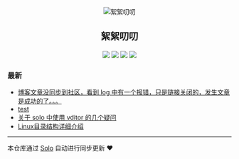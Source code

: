 <p align="center"><img alt="絮絮叨叨" src="https://www.o519.com/images/favicon.png"></p><h2 align="center">
絮絮叨叨
</h2>

<h4 align="center"></h4>
<p align="center"><a title="絮絮叨叨" target="_blank" href="https://github.com/lisaem/solo-blog"><img src="https://img.shields.io/github/last-commit/lisaem/solo-blog.svg?style=flat-square&color=FF9900"></a>
<a title="GitHub repo size in bytes" target="_blank" href="https://github.com/lisaem/solo-blog"><img src="https://img.shields.io/github/repo-size/lisaem/solo-blog.svg?style=flat-square"></a>
<a title="Solo Version" target="_blank" href="https://github.com/b3log/solo/releases"><img src="https://img.shields.io/badge/solo-3.6.3-f1e05a.svg?style=flat-square&color=blueviolet"></a>
<a title="Hits" target="_blank" href="https://github.com/b3log/hits"><img src="https://hits.b3log.org/lisaem/solo-blog.svg"></a></p>

### 最新

* [博客文章没同步到社区，看到 log 中有一个报错，只是链接关闭的，发生文章是成功的了。。。](https://www.o519.com/articles/2019/08/11/1564300485789.html)
* [test](https://www.o519.com/articles/2019/08/11/1565523765992.html)
* [关于 solo 中使用 vditor 的几个疑问](https://www.o519.com/articles/2019/07/29/1564386986801.html)
* [Linux目录结构详细介绍](https://www.o519.com/articles/2019/07/28/1564297999074.html)



---

本仓库通过 [Solo](https://github.com/b3log/solo) 自动进行同步更新 ❤️ 